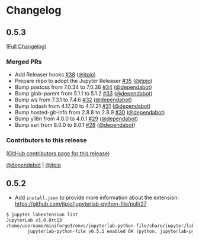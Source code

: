 # Changelog

<!-- <START NEW CHANGELOG ENTRY> -->

## 0.5.3

([Full Changelog](https://github.com/jtpio/jupyterlab-python-file/compare/0.5.2...cc69fbc6c3137310c801706f4006753355ead7fa))

### Merged PRs

- Add Releaser hooks [#38](https://github.com/jtpio/jupyterlab-python-file/pull/38) ([@jtpio](https://github.com/jtpio))
- Prepare repo to adopt the Jupyter Releaser [#35](https://github.com/jtpio/jupyterlab-python-file/pull/35) ([@jtpio](https://github.com/jtpio))
- Bump postcss from 7.0.34 to 7.0.36 [#34](https://github.com/jtpio/jupyterlab-python-file/pull/34) ([@dependabot](https://github.com/dependabot))
- Bump glob-parent from 5.1.1 to 5.1.2 [#33](https://github.com/jtpio/jupyterlab-python-file/pull/33) ([@dependabot](https://github.com/dependabot))
- Bump ws from 7.3.1 to 7.4.6 [#32](https://github.com/jtpio/jupyterlab-python-file/pull/32) ([@dependabot](https://github.com/dependabot))
- Bump lodash from 4.17.20 to 4.17.21 [#31](https://github.com/jtpio/jupyterlab-python-file/pull/31) ([@dependabot](https://github.com/dependabot))
- Bump hosted-git-info from 2.8.8 to 2.8.9 [#30](https://github.com/jtpio/jupyterlab-python-file/pull/30) ([@dependabot](https://github.com/dependabot))
- Bump y18n from 4.0.0 to 4.0.1 [#29](https://github.com/jtpio/jupyterlab-python-file/pull/29) ([@dependabot](https://github.com/dependabot))
- Bump ssri from 8.0.0 to 8.0.1 [#28](https://github.com/jtpio/jupyterlab-python-file/pull/28) ([@dependabot](https://github.com/dependabot))

### Contributors to this release

([GitHub contributors page for this release](https://github.com/jtpio/jupyterlab-python-file/graphs/contributors?from=2020-12-16&to=2021-06-18&type=c))

[@dependabot](https://github.com/search?q=repo%3Ajtpio%2Fjupyterlab-python-file+involves%3Adependabot+updated%3A2020-12-16..2021-06-18&type=Issues) | [@jtpio](https://github.com/search?q=repo%3Ajtpio%2Fjupyterlab-python-file+involves%3Ajtpio+updated%3A2020-12-16..2021-06-18&type=Issues)

<!-- <END NEW CHANGELOG ENTRY> -->

## 0.5.2

- Add `install.json` to provide more information about the extension: https://github.com/jtpio/jupyterlab-python-file/pull/27

```bash
$ jupyter labextension list
JupyterLab v3.0.0rc13
/home/username/miniforge3/envs/jupyterlab-python-file/share/jupyter/labextensions
        jupyterlab-python-file v0.5.1 enabled OK (python, jupyterlab-python-file)
```

